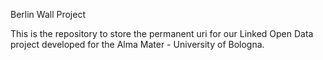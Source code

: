 Berlin Wall Project

This is the repository to store the permanent uri for our Linked Open Data project developed for the Alma Mater - University of Bologna.
